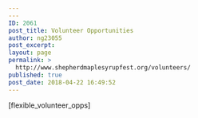 ```yaml
---
---
ID: 2061
post_title: Volunteer Opportunities
author: ng23055
post_excerpt:
layout: page
permalink: >
  http://www.shepherdmaplesyrupfest.org/volunteers/
published: true
post_date: 2018-04-22 16:49:52
---
```

[flexible_volunteer_opps]